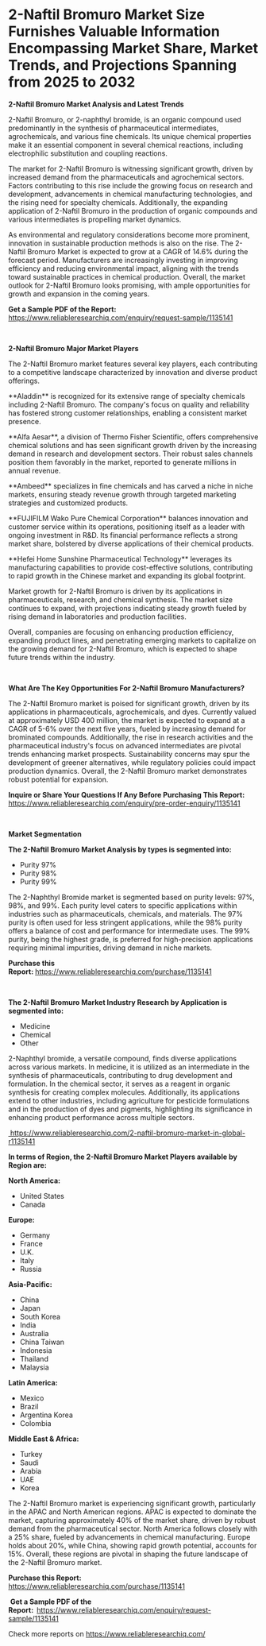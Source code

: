 <p><h1>2-Naftil Bromuro Market Size Furnishes Valuable Information Encompassing Market Share, Market Trends, and Projections Spanning from 2025 to 2032</h1></p><p><strong>2-Naftil Bromuro Market Analysis and Latest Trends</strong></p>
<p><p>2-Naftil Bromuro, or 2-naphthyl bromide, is an organic compound used predominantly in the synthesis of pharmaceutical intermediates, agrochemicals, and various fine chemicals. Its unique chemical properties make it an essential component in several chemical reactions, including electrophilic substitution and coupling reactions.</p><p>The market for 2-Naftil Bromuro is witnessing significant growth, driven by increased demand from the pharmaceuticals and agrochemical sectors. Factors contributing to this rise include the growing focus on research and development, advancements in chemical manufacturing technologies, and the rising need for specialty chemicals. Additionally, the expanding application of 2-Naftil Bromuro in the production of organic compounds and various intermediates is propelling market dynamics.</p><p>As environmental and regulatory considerations become more prominent, innovation in sustainable production methods is also on the rise. The 2-Naftil Bromuro Market is expected to grow at a CAGR of 14.6% during the forecast period. Manufacturers are increasingly investing in improving efficiency and reducing environmental impact, aligning with the trends toward sustainable practices in chemical production. Overall, the market outlook for 2-Naftil Bromuro looks promising, with ample opportunities for growth and expansion in the coming years.</p></p>
<p><strong>Get a Sample PDF of the Report:&nbsp;</strong> <a href="https://www.reliableresearchiq.com/enquiry/request-sample/1135141?utm_campaign=3347&utm_medium=2&utm_source=Github&utm_content=ia&utm_term=25032025&utm_id=2-naftil-bromuro">https://www.reliableresearchiq.com/enquiry/request-sample/1135141</a></p>
<p>&nbsp;</p>
<p><strong>2-Naftil Bromuro Major Market Players</strong></p>
<p><p>The 2-Naftil Bromuro market features several key players, each contributing to a competitive landscape characterized by innovation and diverse product offerings. </p><p>**Aladdin** is recognized for its extensive range of specialty chemicals including 2-Naftil Bromuro. The company's focus on quality and reliability has fostered strong customer relationships, enabling a consistent market presence.</p><p>**Alfa Aesar**, a division of Thermo Fisher Scientific, offers comprehensive chemical solutions and has seen significant growth driven by the increasing demand in research and development sectors. Their robust sales channels position them favorably in the market, reported to generate millions in annual revenue.</p><p>**Ambeed** specializes in fine chemicals and has carved a niche in niche markets, ensuring steady revenue growth through targeted marketing strategies and customized products. </p><p>**FUJIFILM Wako Pure Chemical Corporation** balances innovation and customer service within its operations, positioning itself as a leader with ongoing investment in R&D. Its financial performance reflects a strong market share, bolstered by diverse applications of their chemical products.</p><p>**Hefei Home Sunshine Pharmaceutical Technology** leverages its manufacturing capabilities to provide cost-effective solutions, contributing to rapid growth in the Chinese market and expanding its global footprint.</p><p>Market growth for 2-Naftil Bromuro is driven by its applications in pharmaceuticals, research, and chemical synthesis. The market size continues to expand, with projections indicating steady growth fueled by rising demand in laboratories and production facilities.</p><p>Overall, companies are focusing on enhancing production efficiency, expanding product lines, and penetrating emerging markets to capitalize on the growing demand for 2-Naftil Bromuro, which is expected to shape future trends within the industry.</p></p>
<p>&nbsp;</p>
<p><strong>What Are The Key Opportunities For 2-Naftil Bromuro Manufacturers?</strong></p>
<p><p>The 2-Naftil Bromuro market is poised for significant growth, driven by its applications in pharmaceuticals, agrochemicals, and dyes. Currently valued at approximately USD 400 million, the market is expected to expand at a CAGR of 5-6% over the next five years, fueled by increasing demand for brominated compounds. Additionally, the rise in research activities and the pharmaceutical industry's focus on advanced intermediates are pivotal trends enhancing market prospects. Sustainability concerns may spur the development of greener alternatives, while regulatory policies could impact production dynamics. Overall, the 2-Naftil Bromuro market demonstrates robust potential for expansion.</p></p>
<p><strong>Inquire or Share Your Questions If Any Before Purchasing This Report:</strong> <a href="https://www.reliableresearchiq.com/enquiry/pre-order-enquiry/1135141?utm_campaign=3347&utm_medium=2&utm_source=Github&utm_content=ia&utm_term=25032025&utm_id=2-naftil-bromuro">https://www.reliableresearchiq.com/enquiry/pre-order-enquiry/1135141</a></p>
<p>&nbsp;</p>
<p><strong>Market Segmentation</strong></p>
<p><strong>The 2-Naftil Bromuro Market Analysis by types is segmented into:</strong></p>
<p><ul><li>Purity 97%</li><li>Purity 98%</li><li>Purity 99%</li></ul></p>
<p><p>The 2-Naphthyl Bromide market is segmented based on purity levels: 97%, 98%, and 99%. Each purity level caters to specific applications within industries such as pharmaceuticals, chemicals, and materials. The 97% purity is often used for less stringent applications, while the 98% purity offers a balance of cost and performance for intermediate uses. The 99% purity, being the highest grade, is preferred for high-precision applications requiring minimal impurities, driving demand in niche markets. </p></p>
<p><strong>Purchase this Report:&nbsp;</strong><a href="https://www.reliableresearchiq.com/purchase/1135141?utm_campaign=3347&utm_medium=2&utm_source=Github&utm_content=ia&utm_term=25032025&utm_id=2-naftil-bromuro">https://www.reliableresearchiq.com/purchase/1135141</a></p>
<p>&nbsp;</p>
<p><strong>The 2-Naftil Bromuro Market Industry Research by Application is segmented into:</strong></p>
<p><ul><li>Medicine</li><li>Chemical</li><li>Other</li></ul></p>
<p><p>2-Naphthyl bromide, a versatile compound, finds diverse applications across various markets. In medicine, it is utilized as an intermediate in the synthesis of pharmaceuticals, contributing to drug development and formulation. In the chemical sector, it serves as a reagent in organic synthesis for creating complex molecules. Additionally, its applications extend to other industries, including agriculture for pesticide formulations and in the production of dyes and pigments, highlighting its significance in enhancing product performance across multiple sectors.</p></p>
<p><a href="https://www.reliableresearchiq.com/2-naftil-bromuro-market-in-global-r1135141?utm_campaign=3347&utm_medium=2&utm_source=Github&utm_content=ia&utm_term=25032025&utm_id=2-naftil-bromuro">&nbsp;https://www.reliableresearchiq.com/2-naftil-bromuro-market-in-global-r1135141</a></p>
<p><strong>In terms of Region, the 2-Naftil Bromuro Market Players available by Region are:</strong></p>
<p>
    <p> <strong> North America: </strong>
        <ul>
            <li>United States</li>
            <li>Canada</li>
        </ul>
        </p> 
    <p> <strong> Europe: </strong>
        <ul>
            <li>Germany</li>
            <li>France</li>
            <li>U.K.</li>
            <li>Italy</li>
            <li>Russia</li>
        </ul>
        </p> 
    <p> <strong> Asia-Pacific: </strong>
        <ul>
            <li>China</li>
            <li>Japan</li>
            <li>South Korea</li>
            <li>India</li>
            <li>Australia</li>
            <li>China Taiwan</li>
            <li>Indonesia</li>
            <li>Thailand</li>
            <li>Malaysia</li>
        </ul>
        </p> 
    <p> <strong> Latin America: </strong>
        <ul>
            <li>Mexico</li>
            <li>Brazil</li>
            <li>Argentina Korea</li>
            <li>Colombia</li>
        </ul>
        </p> 
    <p> <strong> Middle East & Africa: </strong>
        <ul>
            <li>Turkey</li>
            <li>Saudi</li>
            <li>Arabia</li>
            <li>UAE</li>
            <li>Korea</li>
        </ul>
    </p>
    </p>
<p><p>The 2-Naftil Bromuro market is experiencing significant growth, particularly in the APAC and North American regions. APAC is expected to dominate the market, capturing approximately 40% of the market share, driven by robust demand from the pharmaceutical sector. North America follows closely with a 25% share, fueled by advancements in chemical manufacturing. Europe holds about 20%, while China, showing rapid growth potential, accounts for 15%. Overall, these regions are pivotal in shaping the future landscape of the 2-Naftil Bromuro market.</p></p>
<p><strong>Purchase this Report: </strong><a href="https://www.reliableresearchiq.com/purchase/1135141?utm_campaign=3347&utm_medium=2&utm_source=Github&utm_content=ia&utm_term=25032025&utm_id=2-naftil-bromuro">https://www.reliableresearchiq.com/purchase/1135141</a></p>
<p>&nbsp;<strong>Get a Sample PDF of the Report:&nbsp;&nbsp;</strong><a href="https://www.reliableresearchiq.com/enquiry/request-sample/1135141?utm_campaign=3347&utm_medium=2&utm_source=Github&utm_content=ia&utm_term=25032025&utm_id=2-naftil-bromuro">https://www.reliableresearchiq.com/enquiry/request-sample/1135141</a></p>
<p><strong></strong></p>
<p>Check more reports on <a href="https://www.reliableresearchiq.com/?utm_campaign=3347&utm_medium=2&utm_source=Github&utm_content=ia&utm_term=25032025&utm_id=2-naftil-bromuro">https://www.reliableresearchiq.com/</a></p>